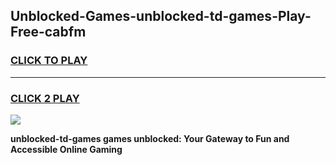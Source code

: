 
## Unblocked-Games-unblocked-td-games-Play-Free-cabfm
<h3>
<a href="https://premium76.site?title=unblocked-td-games&ref=24M">CLICK TO PLAY</a></h3>
<hr>

<h3>
<a href="https://premium76.site?title=unblocked-td-games&ref=24M">CLICK 2 PLAY</a>
  
</h3>

<a href="https://premium76.site?title=unblocked-td-games&ref=24M"><img src="https://clearcache.store/games.png"></a>


**unblocked-td-games games unblocked: Your Gateway to Fun and Accessible Online Gaming**
